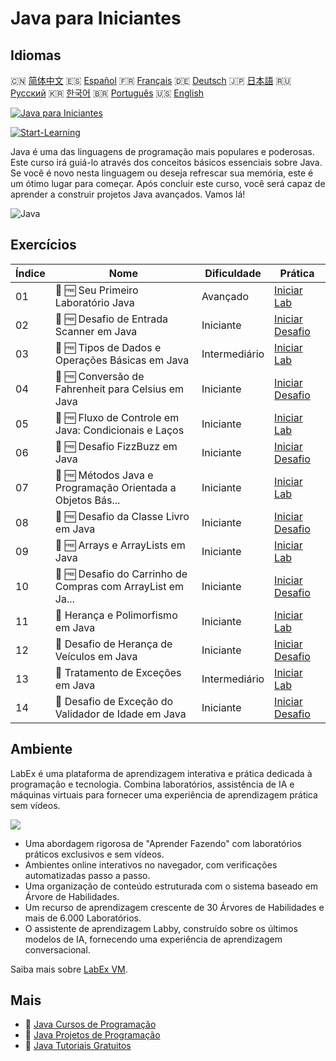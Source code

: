 # Java para Iniciantes

## Idiomas

🇨🇳 [简体中文](README_zh.md) 🇪🇸 [Español](README_es.md) 🇫🇷 [Français](README_fr.md) 🇩🇪 [Deutsch](README_de.md) 🇯🇵 [日本語](README_ja.md) 🇷🇺 [Русский](README_ru.md) 🇰🇷 [한국어](README_ko.md) 🇧🇷 [Português](README_pt.md) 🇺🇸 [English](README.md) 

[![Java para Iniciantes](https://cover-creator.labex.io/java-for-beginners.png?lang=pt)](https://labex.io/pt/courses/java-for-beginners)

[![Start-Learning](https://img.shields.io/badge/Start-Learning-whitesmoke?style=for-the-badge)](https://labex.io/pt/courses/java-for-beginners)

Java é uma das linguagens de programação mais populares e poderosas. Este curso irá guiá-lo através dos conceitos básicos essenciais sobre Java. Se você é novo nesta linguagem ou deseja refrescar sua memória, este é um ótimo lugar para começar. Após concluir este curso, você será capaz de aprender a construir projetos Java avançados. Vamos lá!

![Java](https://img.shields.io/badge/Java-whitesmoke?style=for-the-badge&logo=java)


## Exercícios

|   Índice | Nome                                                        | Dificuldade   | Prática                                                                                                                                |
|----------|-------------------------------------------------------------|---------------|----------------------------------------------------------------------------------------------------------------------------------------|
|       01 | 📖 🆓 Seu Primeiro Laboratório Java                         | Avançado      | <a target='_blank' href='https://labex.io/pt/tutorials/java-your-first-java-lab-411751'>Iniciar Lab</a>                                |
|       02 | 🎯 🆓 Desafio de Entrada Scanner em Java                    | Iniciante     | <a target='_blank' href='https://labex.io/pt/tutorials/java-java-scanner-input-challenge-413835'>Iniciar Desafio</a>                   |
|       03 | 📖 🆓 Tipos de Dados e Operações Básicas em Java            | Intermediário | <a target='_blank' href='https://labex.io/pt/tutorials/java-java-data-types-and-basic-operations-413744'>Iniciar Lab</a>               |
|       04 | 🎯 🆓 Conversão de Fahrenheit para Celsius em Java          | Iniciante     | <a target='_blank' href='https://labex.io/pt/tutorials/java-java-fahrenheit-to-celsius-conversion-413851'>Iniciar Desafio</a>          |
|       05 | 📖 🆓 Fluxo de Controle em Java: Condicionais e Laços       | Iniciante     | <a target='_blank' href='https://labex.io/pt/tutorials/java-java-control-flow-conditionals-and-loops-413751'>Iniciar Lab</a>           |
|       06 | 🎯 🆓 Desafio FizzBuzz em Java                              | Iniciante     | <a target='_blank' href='https://labex.io/pt/tutorials/java-java-fizzbuzz-challenge-413852'>Iniciar Desafio</a>                        |
|       07 | 📖 🆓 Métodos Java e Programação Orientada a Objetos Bás... | Iniciante     | <a target='_blank' href='https://labex.io/pt/tutorials/java-java-methods-and-basic-object-oriented-programming-413809'>Iniciar Lab</a> |
|       08 | 🎯 🆓 Desafio da Classe Livro em Java                       | Iniciante     | <a target='_blank' href='https://labex.io/pt/tutorials/java-java-book-class-challenge-413850'>Iniciar Desafio</a>                      |
|       09 | 📖 🆓 Arrays e ArrayLists em Java                           | Iniciante     | <a target='_blank' href='https://labex.io/pt/tutorials/java-java-arrays-and-arraylists-413820'>Iniciar Lab</a>                         |
|       10 | 🎯 🆓 Desafio do Carrinho de Compras com ArrayList em Ja... | Iniciante     | <a target='_blank' href='https://labex.io/pt/tutorials/java-java-arraylist-shopping-cart-challenge-413849'>Iniciar Desafio</a>         |
|       11 | 📖  Herança e Polimorfismo em Java                          | Iniciante     | <a target='_blank' href='https://labex.io/pt/tutorials/java-java-inheritance-and-polymorphism-413825'>Iniciar Lab</a>                  |
|       12 | 🎯  Desafio de Herança de Veículos em Java                  | Iniciante     | <a target='_blank' href='https://labex.io/pt/tutorials/java-java-vehicle-inheritance-challenge-413854'>Iniciar Desafio</a>             |
|       13 | 📖  Tratamento de Exceções em Java                          | Intermediário | <a target='_blank' href='https://labex.io/pt/tutorials/java-java-exception-handling-413830'>Iniciar Lab</a>                            |
|       14 | 🎯  Desafio de Exceção do Validador de Idade em Java        | Iniciante     | <a target='_blank' href='https://labex.io/pt/tutorials/java-java-age-validator-exception-challenge-413848'>Iniciar Desafio</a>         |

## Ambiente

LabEx é uma plataforma de aprendizagem interativa e prática dedicada à programação e tecnologia. Combina laboratórios, assistência de IA e máquinas virtuais para fornecer uma experiência de aprendizagem prática sem vídeos.

![](https://tutorial-screenshot.getvm.io/images/vm-1725247253.png)

- Uma abordagem rigorosa de "Aprender Fazendo" com laboratórios práticos exclusivos e sem vídeos.
- Ambientes online interativos no navegador, com verificações automatizadas passo a passo.
- Uma organização de conteúdo estruturada com o sistema baseado em Árvore de Habilidades.
- Um recurso de aprendizagem crescente de 30 Árvores de Habilidades e mais de 6.000 Laboratórios.
- O assistente de aprendizagem Labby, construído sobre os últimos modelos de IA, fornecendo uma experiência de aprendizagem conversacional.

Saiba mais sobre [LabEx VM](https://support.labex.io/using-labex/virtual-machine).

## Mais

- 🔗 [Java Cursos de Programação](https://github.com/labex-labs/awesome-programming-courses)
- 🔗 [Java Projetos de Programação](https://github.com/labex-labs/awesome-programming-projects)
- 🔗 [Java Tutoriais Gratuitos](https://github.com/labex-labs/java-free-tutorials)

